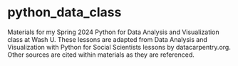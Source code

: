 # python_data_class
Materials for my Spring 2024 Python for Data Analysis and Visualization class at Wash U. These lessons are adapted from Data Analysis and Visualization with Python for Social Scientists lessons by datacarpentry.org. Other sources are cited within materials as they are referenced.
